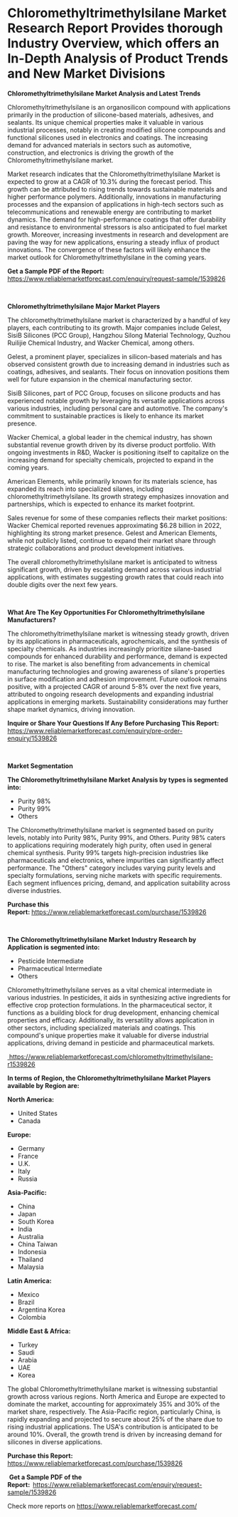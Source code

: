 <p><h1>Chloromethyltrimethylsilane Market Research Report Provides thorough Industry Overview, which offers an In-Depth Analysis of Product Trends and New Market Divisions</h1></p><p><strong>Chloromethyltrimethylsilane Market Analysis and Latest Trends</strong></p>
<p><p>Chloromethyltrimethylsilane is an organosilicon compound with applications primarily in the production of silicone-based materials, adhesives, and sealants. Its unique chemical properties make it valuable in various industrial processes, notably in creating modified silicone compounds and functional silicones used in electronics and coatings. The increasing demand for advanced materials in sectors such as automotive, construction, and electronics is driving the growth of the Chloromethyltrimethylsilane market.</p><p>Market research indicates that the Chloromethyltrimethylsilane Market is expected to grow at a CAGR of 10.3% during the forecast period. This growth can be attributed to rising trends towards sustainable materials and higher performance polymers. Additionally, innovations in manufacturing processes and the expansion of applications in high-tech sectors such as telecommunications and renewable energy are contributing to market dynamics. The demand for high-performance coatings that offer durability and resistance to environmental stressors is also anticipated to fuel market growth. Moreover, increasing investments in research and development are paving the way for new applications, ensuring a steady influx of product innovations. The convergence of these factors will likely enhance the market outlook for Chloromethyltrimethylsilane in the coming years.</p></p>
<p><strong>Get a Sample PDF of the Report:&nbsp;</strong> <a href="https://www.reliablemarketforecast.com/enquiry/request-sample/1539826?utm_campaign=3197&utm_medium=2&utm_source=Github&utm_content=ia&utm_term=01042025&utm_id=chloromethyltrimethylsilane">https://www.reliablemarketforecast.com/enquiry/request-sample/1539826</a></p>
<p>&nbsp;</p>
<p><strong>Chloromethyltrimethylsilane Major Market Players</strong></p>
<p><p>The chloromethyltrimethylsilane market is characterized by a handful of key players, each contributing to its growth. Major companies include Gelest, SisiB Silicones (PCC Group), Hangzhou Silong Material Technology, Quzhou Ruilijie Chemical Industry, and Wacker Chemical, among others.</p><p>Gelest, a prominent player, specializes in silicon-based materials and has observed consistent growth due to increasing demand in industries such as coatings, adhesives, and sealants. Their focus on innovation positions them well for future expansion in the chemical manufacturing sector.</p><p>SisiB Silicones, part of PCC Group, focuses on silicone products and has experienced notable growth by leveraging its versatile applications across various industries, including personal care and automotive. The company's commitment to sustainable practices is likely to enhance its market presence.</p><p>Wacker Chemical, a global leader in the chemical industry, has shown substantial revenue growth driven by its diverse product portfolio. With ongoing investments in R&D, Wacker is positioning itself to capitalize on the increasing demand for specialty chemicals, projected to expand in the coming years.</p><p>American Elements, while primarily known for its materials science, has expanded its reach into specialized silanes, including chloromethyltrimethylsilane. Its growth strategy emphasizes innovation and partnerships, which is expected to enhance its market footprint.</p><p>Sales revenue for some of these companies reflects their market positions: Wacker Chemical reported revenues approximating $6.28 billion in 2022, highlighting its strong market presence. Gelest and American Elements, while not publicly listed, continue to expand their market share through strategic collaborations and product development initiatives.</p><p>The overall chloromethyltrimethylsilane market is anticipated to witness significant growth, driven by escalating demand across various industrial applications, with estimates suggesting growth rates that could reach into double digits over the next few years.</p></p>
<p>&nbsp;</p>
<p><strong>What Are The Key Opportunities For Chloromethyltrimethylsilane Manufacturers?</strong></p>
<p><p>The chloromethyltrimethylsilane market is witnessing steady growth, driven by its applications in pharmaceuticals, agrochemicals, and the synthesis of specialty chemicals. As industries increasingly prioritize silane-based compounds for enhanced durability and performance, demand is expected to rise. The market is also benefiting from advancements in chemical manufacturing technologies and growing awareness of silane's properties in surface modification and adhesion improvement. Future outlook remains positive, with a projected CAGR of around 5-8% over the next five years, attributed to ongoing research developments and expanding industrial applications in emerging markets. Sustainability considerations may further shape market dynamics, driving innovation.</p></p>
<p><strong>Inquire or Share Your Questions If Any Before Purchasing This Report:</strong> <a href="https://www.reliablemarketforecast.com/enquiry/pre-order-enquiry/1539826?utm_campaign=3197&utm_medium=2&utm_source=Github&utm_content=ia&utm_term=01042025&utm_id=chloromethyltrimethylsilane">https://www.reliablemarketforecast.com/enquiry/pre-order-enquiry/1539826</a></p>
<p>&nbsp;</p>
<p><strong>Market Segmentation</strong></p>
<p><strong>The Chloromethyltrimethylsilane Market Analysis by types is segmented into:</strong></p>
<p><ul><li>Purity 98%</li><li>Purity 99%</li><li>Others</li></ul></p>
<p><p>The Chloromethyltrimethylsilane market is segmented based on purity levels, notably into Purity 98%, Purity 99%, and Others. Purity 98% caters to applications requiring moderately high purity, often used in general chemical synthesis. Purity 99% targets high-precision industries like pharmaceuticals and electronics, where impurities can significantly affect performance. The "Others" category includes varying purity levels and specialty formulations, serving niche markets with specific requirements. Each segment influences pricing, demand, and application suitability across diverse industries.</p></p>
<p><strong>Purchase this Report:&nbsp;</strong><a href="https://www.reliablemarketforecast.com/purchase/1539826?utm_campaign=3197&utm_medium=2&utm_source=Github&utm_content=ia&utm_term=01042025&utm_id=chloromethyltrimethylsilane">https://www.reliablemarketforecast.com/purchase/1539826</a></p>
<p>&nbsp;</p>
<p><strong>The Chloromethyltrimethylsilane Market Industry Research by Application is segmented into:</strong></p>
<p><ul><li>Pesticide Intermediate</li><li>Pharmaceutical Intermediate</li><li>Others</li></ul></p>
<p><p>Chloromethyltrimethylsilane serves as a vital chemical intermediate in various industries. In pesticides, it aids in synthesizing active ingredients for effective crop protection formulations. In the pharmaceutical sector, it functions as a building block for drug development, enhancing chemical properties and efficacy. Additionally, its versatility allows application in other sectors, including specialized materials and coatings. This compound's unique properties make it valuable for diverse industrial applications, driving demand in pesticide and pharmaceutical markets.</p></p>
<p><a href="https://www.reliablemarketforecast.com/chloromethyltrimethylsilane-r1539826?utm_campaign=3197&utm_medium=2&utm_source=Github&utm_content=ia&utm_term=01042025&utm_id=chloromethyltrimethylsilane">&nbsp;https://www.reliablemarketforecast.com/chloromethyltrimethylsilane-r1539826</a></p>
<p><strong>In terms of Region, the Chloromethyltrimethylsilane Market Players available by Region are:</strong></p>
<p>
    <p> <strong> North America: </strong>
        <ul>
            <li>United States</li>
            <li>Canada</li>
        </ul>
        </p> 
    <p> <strong> Europe: </strong>
        <ul>
            <li>Germany</li>
            <li>France</li>
            <li>U.K.</li>
            <li>Italy</li>
            <li>Russia</li>
        </ul>
        </p> 
    <p> <strong> Asia-Pacific: </strong>
        <ul>
            <li>China</li>
            <li>Japan</li>
            <li>South Korea</li>
            <li>India</li>
            <li>Australia</li>
            <li>China Taiwan</li>
            <li>Indonesia</li>
            <li>Thailand</li>
            <li>Malaysia</li>
        </ul>
        </p> 
    <p> <strong> Latin America: </strong>
        <ul>
            <li>Mexico</li>
            <li>Brazil</li>
            <li>Argentina Korea</li>
            <li>Colombia</li>
        </ul>
        </p> 
    <p> <strong> Middle East & Africa: </strong>
        <ul>
            <li>Turkey</li>
            <li>Saudi</li>
            <li>Arabia</li>
            <li>UAE</li>
            <li>Korea</li>
        </ul>
    </p>
    </p>
<p><p>The global Chloromethyltrimethylsilane market is witnessing substantial growth across various regions. North America and Europe are expected to dominate the market, accounting for approximately 35% and 30% of the market share, respectively. The Asia-Pacific region, particularly China, is rapidly expanding and projected to secure about 25% of the share due to rising industrial applications. The USA's contribution is anticipated to be around 10%. Overall, the growth trend is driven by increasing demand for silicones in diverse applications.</p></p>
<p><strong>Purchase this Report: </strong><a href="https://www.reliablemarketforecast.com/purchase/1539826?utm_campaign=3197&utm_medium=2&utm_source=Github&utm_content=ia&utm_term=01042025&utm_id=chloromethyltrimethylsilane">https://www.reliablemarketforecast.com/purchase/1539826</a></p>
<p>&nbsp;<strong>Get a Sample PDF of the Report:&nbsp;&nbsp;</strong><a href="https://www.reliablemarketforecast.com/enquiry/request-sample/1539826?utm_campaign=3197&utm_medium=2&utm_source=Github&utm_content=ia&utm_term=01042025&utm_id=chloromethyltrimethylsilane">https://www.reliablemarketforecast.com/enquiry/request-sample/1539826</a></p>
<p><strong></strong></p>
<p>Check more reports on <a href="https://www.reliablemarketforecast.com/?utm_campaign=3197&utm_medium=2&utm_source=Github&utm_content=ia&utm_term=01042025&utm_id=chloromethyltrimethylsilane">https://www.reliablemarketforecast.com/</a></p>